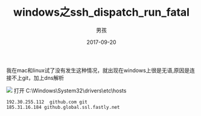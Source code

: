 ﻿---
layout: post
title: 'windows之ssh_dispatch_run_fatal'
date: 2017-09-20
author: 男孩
tags: git
---
我在mac和linux试了没有发生这种情况，就出现在windows上很是无语,原因是连接不上git，加上dns解析

![](http://img.wordboy.cn/git/ssh_1.png)
打开 C:\Windows\System32\drivers\etc\hosts

```csss
192.30.255.112  github.com git 
185.31.16.184 github.global.ssl.fastly.net 
```
